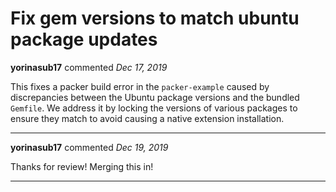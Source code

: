 # Fix gem versions to match ubuntu package updates

**yorinasub17** commented *Dec 17, 2019*

This fixes a packer build error in the `packer-example` caused by discrepancies between the Ubuntu package versions and the bundled `Gemfile`. We address it by locking the versions of various packages to ensure they match to avoid causing a native extension installation.
<br />
***


**yorinasub17** commented *Dec 19, 2019*

Thanks for review! Merging this in!
***

